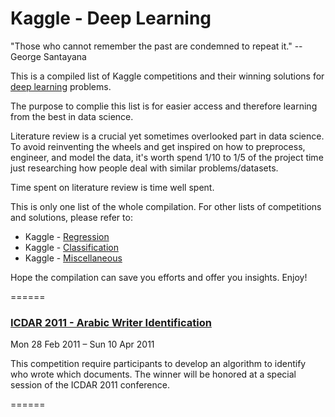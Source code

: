 # Kaggle - Deep Learning

"Those who cannot remember the past are condemned to repeat it." -- George Santayana

This is a compiled list of Kaggle competitions and their winning solutions for [deep learning](https://en.wikipedia.org/wiki/Deep_learning) problems. 

The purpose to complie this list is for easier access and therefore learning from the best in data science.

Literature review is a crucial yet sometimes overlooked part in data science. To avoid reinventing the wheels and get inspired on how to preprocess, engineer, and model the data, it's worth spend 1/10 to 1/5 of the project time just researching how people deal with similar problems/datasets.

Time spent on literature review is time well spent.

This is only one list of the whole compilation. For other lists of competitions and solutions, please refer to:

* Kaggle - [Regression](https://github.com/ShuaiW/kaggle-regression/)
* Kaggle - [Classification](https://github.com/ShuaiW/kaggle-classification/)
* Kaggle - [Miscellaneous](https://github.com/ShuaiW/kaggle-miscellaneous)

Hope the compilation can save you efforts and offer you insights. Enjoy!

======

### [ICDAR 2011 - Arabic Writer Identification](https://www.kaggle.com/c/WIC2011)

Mon 28 Feb 2011 – Sun 10 Apr 2011

This competition require participants to develop an algorithm to identify who wrote which documents. The winner will be honored at a special session of the ICDAR 2011 conference.

======
